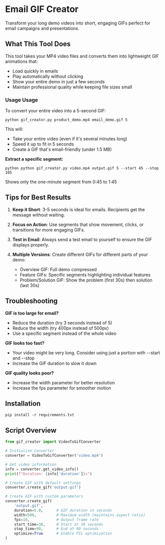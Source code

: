 # Email GIF Creator

Transform your long demo videos into short, engaging GIFs perfect for email campaigns and presentations.

## What This Tool Does

This tool takes your MP4 video files and converts them into lightweight GIF animations that:
- Load quickly in emails
- Play automatically without clicking
- Show your entire demo in just a few seconds
- Maintain professional quality while keeping file sizes small

### Usage Usage

To convert your entire video into a 5-second GIF:

```
python gif_creator.py product_demo.mp4 email_demo.gif 5
```
This will:
- Take your entire video (even if it's several minutes long)
- Speed it up to fit in 5 seconds
- Create a GIF that's email-friendly (under 1.5 MB)

**Extract a specific segment:**
```
python python gif_creator.py video.mp4 output.gif 5 --start 45 --stop 105
```
Shows only the one-minute segment from 0:45 to 1:45

## Tips for Best Results

1. **Keep it Short**: 3-5 seconds is ideal for emails. Recipients get the message without waiting.

2. **Focus on Action**: Use segments that show movement, clicks, or transitions for more engaging GIFs.

3. **Test in Email**: Always send a test email to yourself to ensure the GIF displays properly.

4. **Multiple Versions**: Create different GIFs for different parts of your demo:
   - Overview GIF: Full demo compressed
   - Feature GIFs: Specific segments highlighting individual features
   - Problem/Solution GIF: Show the problem (first 30s) then solution (last 30s)

## Troubleshooting

**GIF is too large for email?**
- Reduce the duration (try 3 seconds instead of 5)
- Reduce the width (try 400px instead of 500px)
- Use a specific segment instead of the whole video

**GIF looks too fast?**
- Your video might be very long. Consider using just a portion with --start and --stop
- Increase the GIF duration to slow it down

**GIF quality looks poor?**
- Increase the width parameter for better resolution
- Increase the fps parameter for smoother motion

## Installation

```
pip install -r requirements.txt
```

## Script Overview

```python
from gif_creator import VideoToGifConverter

# Initialize converter
converter = VideoToGifConverter('video.mp4')

# Get video information
info = converter.get_video_info()
print(f"Duration: {info['duration']}s")

# Create GIF with default settings
converter.create_gif('output.gif')

# Create GIF with custom parameters
converter.create_gif(
    'output.gif',
    duration=5.0,      # GIF duration in seconds
    width=500,         # Maximum width (maintains aspect ratio)
    fps=10,            # Output frame rate
    start_time=30,     # Start at 30 seconds
    stop_time=90,      # End at 90 seconds
    optimize=True      # Enable PIL optimization
)
```
